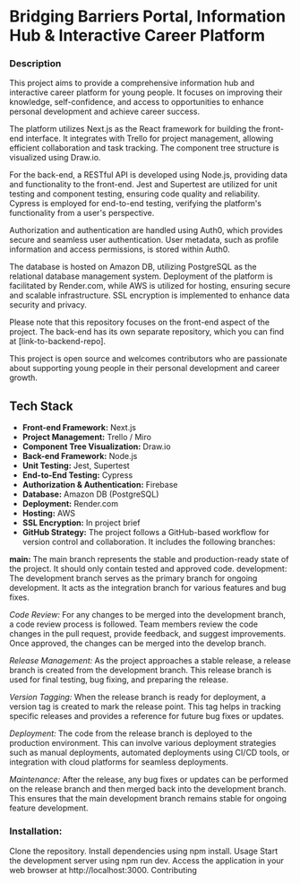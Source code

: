 # Bridging Barriers Portal, Information Hub & Interactive Career Platform

### Description

This project aims to provide a comprehensive information hub and interactive career platform for young people. It focuses on improving their knowledge, self-confidence, and access to opportunities to enhance personal development and achieve career success.

The platform utilizes Next.js as the React framework for building the front-end interface. It integrates with Trello for project management, allowing efficient collaboration and task tracking. The component tree structure is visualized using Draw.io.

For the back-end, a RESTful API is developed using Node.js, providing data and functionality to the front-end. Jest and Supertest are utilized for unit testing and component testing, ensuring code quality and reliability. Cypress is employed for end-to-end testing, verifying the platform's functionality from a user's perspective.

Authorization and authentication are handled using Auth0, which provides secure and seamless user authentication. User metadata, such as profile information and access permissions, is stored within Auth0.

The database is hosted on Amazon DB, utilizing PostgreSQL as the relational database management system. Deployment of the platform is facilitated by Render.com, while AWS is utilized for hosting, ensuring secure and scalable infrastructure. SSL encryption is implemented to enhance data security and privacy.

Please note that this repository focuses on the front-end aspect of the project. The back-end has its own separate repository, which you can find at [link-to-backend-repo].

This project is open source and welcomes contributors who are passionate about supporting young people in their personal development and career growth.

## Tech Stack

- **Front-end Framework:** Next.js
- **Project Management:** Trello / Miro
- **Component Tree Visualization:** Draw.io
- **Back-end Framework:** Node.js
- **Unit Testing:** Jest, Supertest
- **End-to-End Testing:** Cypress
- **Authorization & Authentication:** Firebase
- **Database:** Amazon DB (PostgreSQL)
- **Deployment:** Render.com
- **Hosting:** AWS
- **SSL Encryption:** In project brief
- **GitHub Strategy:**
  The project follows a GitHub-based workflow for version control and collaboration. It includes the following branches:

**main:** The main branch represents the stable and production-ready state of the project. It should only contain tested and approved code.
development: The development branch serves as the primary branch for ongoing development. It acts as the integration branch for various features and bug fixes.

_Code Review:_
For any changes to be merged into the development branch, a code review process is followed. Team members review the code changes in the pull request, provide feedback, and suggest improvements. Once approved, the changes can be merged into the develop branch.

_Release Management:_
As the project approaches a stable release, a release branch is created from the development branch. This release branch is used for final testing, bug fixing, and preparing the release.

_Version Tagging:_
When the release branch is ready for deployment, a version tag is created to mark the release point. This tag helps in tracking specific releases and provides a reference for future bug fixes or updates.

_Deployment:_
The code from the release branch is deployed to the production environment. This can involve various deployment strategies such as manual deployments, automated deployments using CI/CD tools, or integration with cloud platforms for seamless deployments.

_Maintenance:_
After the release, any bug fixes or updates can be performed on the release branch and then merged back into the development branch. This ensures that the main development branch remains stable for ongoing feature development.

### Installation:

Clone the repository.
Install dependencies using npm install.
Usage
Start the development server using npm run dev.
Access the application in your web browser at http://localhost:3000.
Contributing
